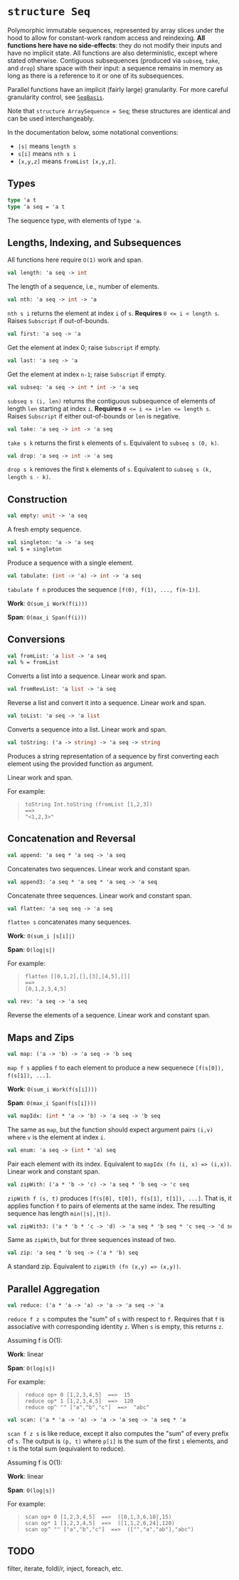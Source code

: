 # `structure Seq`

Polymorphic immutable sequences, represented by array slices under the hood to
allow for constant-work random access and reindexing.
**All functions here have no side-effects**: they do not
modify their inputs and have no implicit state. All functions are also
deterministic, except where stated otherwise.
Contiguous subsequences (produced via `subseq`, `take`, and `drop`) share space
with their input: a sequence remains in memory as long as there is a reference
to it or one of its subsequences.

Parallel functions have an implicit (fairly large) granularity. For more
careful granularity control, see [`SeqBasis`](SeqBasis.md).

Note that `structure ArraySequence = Seq`; these structures are identical
and can be used interchangeably.

In the documentation below, some notational conventions:
  * `|s|` means `length s`
  * `s[i]` means `nth s i`
  * `[x,y,z]` means `fromList [x,y,z]`.

## Types

```sml
type 'a t
type 'a seq = 'a t
```

The sequence type, with elements of type `'a`.

## Lengths, Indexing, and Subsequences

All functions here require `O(1)` work and span.

```sml
val length: 'a seq -> int
```

The length of a sequence, i.e., number of elements.

```sml
val nth: 'a seq -> int -> 'a
```

`nth s i` returns the element at index `i` of `s`.
**Requires** `0 <= i < length s`.
Raises `Subscript` if out-of-bounds.


```sml
val first: 'a seq -> 'a
```

Get the element at index 0; raise `Subscript` if empty.

```sml
val last: 'a seq -> 'a
```

Get the element at index `n-1`; raise `Subscript` if empty.

```sml
val subseq: 'a seq -> int * int -> 'a seq
```

`subseq s (i, len)` returns the contiguous subsequence of elements
of length `len` starting at index `i`.
**Requires** `0 <= i <= i+len <= length s`.
Raises `Subscript` if either out-of-bounds or `len` is negative.


```sml
val take: 'a seq -> int -> 'a seq
```

`take s k` returns the first `k` elements of `s`.
Equivalent to `subseq s (0, k)`.


```sml
val drop: 'a seq -> int -> 'a seq
```

`drop s k` removes the first `k` elements of `s`.
Equivalent to `subseq s (k, length s - k)`.


## Construction

```sml
val empty: unit -> 'a seq
```

A fresh empty sequence.

```sml
val singleton: 'a -> 'a seq
val $ = singleton
```

Produce a sequence with a single element.

```sml
val tabulate: (int -> 'a) -> int -> 'a seq
```

`tabulate f n` produces the sequence `[f(0), f(1), ..., f(n-1)]`.

**Work**: `O(sum_i Work(f(i)))`

**Span**: `O(max_i Span(f(i)))`


## Conversions

```sml
val fromList: 'a list -> 'a seq
val % = fromList
```

Converts a list into a sequence.
Linear work and span.


```sml
val fromRevList: 'a list -> 'a seq
```

Reverse a list and convert it into a sequence.
Linear work and span.


```sml
val toList: 'a seq -> 'a list
```

Converts a sequence into a list.
Linear work and span.


```sml
val toString: ('a -> string) -> 'a seq -> string
```

Produces a string representation of a sequence by first
converting each element using the provided function as argument.

Linear work and span.

For example:
> ```
> toString Int.toString (fromList [1,2,3])
> ==>
> "<1,2,3>"
> ```


## Concatenation and Reversal

```sml
val append: 'a seq * 'a seq -> 'a seq
```

Concatenates two sequences.
Linear work and constant span.


```sml
val append3: 'a seq * 'a seq * 'a seq -> 'a seq
```

Concatenate three sequences.
Linear work and constant span.

```sml
val flatten: 'a seq seq -> 'a seq
```

`flatten s` concatenates many sequences.

**Work**: `O(sum_i |s[i]|)`

**Span**: `O(log|s|)`

For example:
> ```
> flatten [[0,1,2],[],[3],[4,5],[]]
> ==>
> [0,1,2,3,4,5]
> ```


```sml
val rev: 'a seq -> 'a seq
```

Reverse the elements of a sequence.
Linear work and constant span.

## Maps and Zips

```sml
val map: ('a -> 'b) -> 'a seq -> 'b seq
```

`map f s` applies `f` to each element to produce
a new sequenece `[f(s[0]), f(s[1]), ...]`.

**Work**: `O(sum_i Work(f(s[i])))`

**Span**: `O(max_i Span(f(s[i])))`


```sml
val mapIdx: (int * 'a -> 'b) -> 'a seq -> 'b seq
```

The same as `map`, but the function should expect argument pairs
`(i,v)` where `v` is the element at index `i`.


```sml
val enum: 'a seq -> (int * 'a) seq
```

Pair each element with its index.
Equivalent to `mapIdx (fn (i, x) => (i,x))`.
Linear work and constant span.


```sml
val zipWith: ('a * 'b -> 'c) -> 'a seq * 'b seq -> 'c seq
```

`zipWith f (s, t)` produces `[f(s[0], t[0]), f(s[1], t[1]), ...]`.
That is, it applies function `f` to pairs of elements at the same index.
The resulting sequence has length `min(|s|,|t|)`.


```sml
val zipWith3: ('a * 'b * 'c -> 'd) -> 'a seq * 'b seq * 'c seq -> 'd seq
```

Same as `zipWith`, but for three sequences instead of two.

```sml
val zip: 'a seq * 'b seq -> ('a * 'b) seq
```

A standard zip. Equivalent to `zipWith (fn (x,y) => (x,y))`.

## Parallel Aggregation

```sml
val reduce: ('a * 'a -> 'a) -> 'a -> 'a seq -> 'a
```

`reduce f z s` computes the "sum" of `s` with respect to `f`.
Requires that `f` is associative with corresponding identity
`z`. When `s` is empty, this returns `z`.

Assuming f is O(1):

**Work**: linear

**Span**: `O(log|s|)`

For example:
> ```
> reduce op+ 0 [1,2,3,4,5]  ==>  15
> reduce op* 1 [1,2,3,4,5]  ==>  120
> reduce op^ "" ["a","b","c"]  ==>  "abc"
> ```


```sml
val scan: ('a * 'a -> 'a) -> 'a -> 'a seq -> 'a seq * 'a
```

`scan f z s` is like reduce, except it also computes the "sum"
of every prefix of `s`. The output is `(p, t)` where `p[i]` is the
sum of the first `i` elements, and `t` is the total sum (equivalent
to reduce).

Assuming f is O(1):

**Work**: linear

**Span**: `O(log|s|)`

For example:
> ```
> scan op+ 0 [1,2,3,4,5]  ==>  ([0,1,3,6,10],15)
> scan op* 1 [1,2,3,4,5]  ==>  ([1,1,2,6,24],120)
> scan op^ "" ["a","b","c"]  ==>  (["","a","ab"],"abc")
> ```

## TODO

filter, iterate, foldl/r, inject, foreach, etc.
